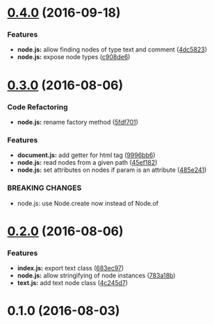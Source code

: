 <a name="0.4.0"></a>
# [0.4.0](https://github.com/stfsy/node-html-light/compare/v0.3.0...v0.4.0) (2016-09-18)


### Features

* **node.js:** allow finding nodes of type text and comment ([4dc5823](https://github.com/stfsy/node-html-light/commit/4dc5823))
* **node.js:** expose node types ([c908de6](https://github.com/stfsy/node-html-light/commit/c908de6))



<a name="0.3.0"></a>
# [0.3.0](https://github.com/stfsy/node-html-light/compare/v0.2.0...v0.3.0) (2016-08-06)


### Code Refactoring

* **node.js:** rename factory method ([5fdf701](https://github.com/stfsy/node-html-light/commit/5fdf701))


### Features

* **document.js:** add getter for html tag ([9996bb6](https://github.com/stfsy/node-html-light/commit/9996bb6))
* **node.js:** read nodes from a given path ([45ef182](https://github.com/stfsy/node-html-light/commit/45ef182))
* **node.js:** set attributes on nodes if param is an attribute ([485e241](https://github.com/stfsy/node-html-light/commit/485e241))


### BREAKING CHANGES

* node.js: use Node.create now instead of Node.of



<a name="0.2.0"></a>
# [0.2.0](https://github.com/stfsy/node-html-light/compare/v0.1.0...v0.2.0) (2016-08-06)


### Features

* **index.js:** export text class ([683ec97](https://github.com/stfsy/node-html-light/commit/683ec97))
* **node.js:** allow stringifying of node instances ([783a18b](https://github.com/stfsy/node-html-light/commit/783a18b))
* **text.js:** add text node class ([4c245d7](https://github.com/stfsy/node-html-light/commit/4c245d7))



<a name="0.1.0"></a>
# 0.1.0 (2016-08-03)




